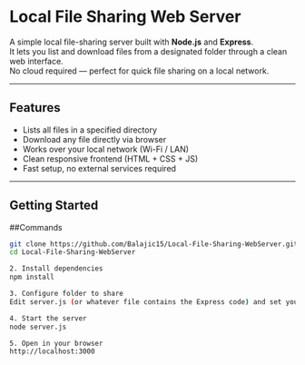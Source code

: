 # Local File Sharing Web Server

A simple local file-sharing server built with **Node.js** and **Express**.  
It lets you list and download files from a designated folder through a clean web interface.  
No cloud required — perfect for quick file sharing on a local network.

---

## Features
- Lists all files in a specified directory  
- Download any file directly via browser  
- Works over your local network (Wi-Fi / LAN)  
- Clean responsive frontend (HTML + CSS + JS)  
- Fast setup, no external services required  

---

## Getting Started

##Commands
```bash
git clone https://github.com/Balajic15/Local-File-Sharing-WebServer.git
cd Local-File-Sharing-WebServer

2. Install dependencies
npm install

3. Configure folder to share
Edit server.js (or whatever file contains the Express code) and set your shared folder path.

4. Start the server
node server.js

5. Open in your browser
http://localhost:3000


